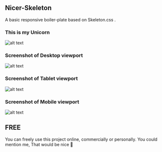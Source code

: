 ## Nicer-Skeleton

A basic responsive boiler-plate based on Skeleton.css .

### This is my Unicorn
![alt text](https://github.com/trikyas/Nicer-Skeleton/blob/master/images/unicorn.jpg "Logo Title Text 1")

### Screenshot of Desktop viewport
![alt text](https://github.com/trikyas/Nicer-Skeleton/blob/master/images/Desktop.jpg "Logo Title Text 1")

### Screenshot of Tablet viewport
![alt text](https://github.com/trikyas/Nicer-Skeleton/blob/master/images/Tablet.jpg "Logo Title Text 1")

### Screenshot of Mobile viewport
![alt text](https://github.com/trikyas/Nicer-Skeleton/blob/master/images/Mobile.jpg "Logo Title Text 1")

## FREE
You can freely use this project online, commercially or personally.
You could mention me, That would be nice 🤦‍

